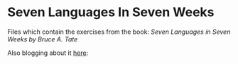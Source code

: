 # Seven Languages In Seven Weeks

Files which contain the exercises from the book:
_Seven Languages in Seven Weeks by Bruce A. Tate_

Also blogging about it [here](http://wp.me/4gj7W):
